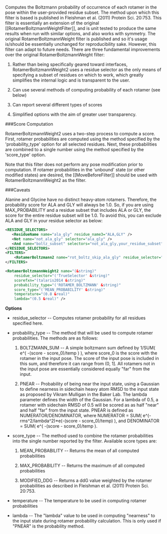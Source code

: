 Computes the Boltzmann probability of occurrence of each rotamer in the pose within the user-provided residue subset. The method upon which this filter is based is published in Fleishman et al. (2011) Protein Sci. 20:753. This filter is essentially an extension of the original [[RotamerBoltzmannWeightFilter]], and is unit tested to produce the same results when run with similar options, and also works with symmetry. The original RotamerBoltzmannWeight filter is published and so it's usage is/should be essentially unchanged for reproducibility sake. However, this filter can adapt to future needs. There are three fundamental improvements over the original RotamerBoltzmannWeight filter:

1. Rather than being specifically geared toward interfaces, RotamerBoltzmannWeight2 uses a residue selector as the only means of specifying a subset of residues on which to work, which greatly simplifies the internal logic and is transparent to the user.

2. Can use several methods of computing probability of each rotamer (see below)

3. Can report several different types of scores

4. Simplified options with the aim of greater user transparency.

###Score Computation

RotamerBoltzmannWeight2 uses a two-step process to compute a score.  First, rotamer probabilities are computed using the method specified by the 'probability_type' option for all selected residues. Next, these probabilities are combined to a single number using the method specified by the 'score_type' option.

Note that this filter does not perform any pose modification prior to computation. If rotamer probabilities in the 'unbound' state (or other modified states) are desired, the [[MoveBeforeFilter]] should be used with RotamerBoltzmannWeight2 as the filter.

###Caveats

Alanine and Glycine have no distinct heavy-atom rotamers. Therefore, the probability score for ALA and GLY will always be 1.0. So, if you are using MAX_PROBABILITY and a residue subset that includes ALA or GLY, the score for the entire residue subset will be 1.0. To avoid this, you can exclude ALA and GLY in your residue selector as below:

```xml
<RESIDUE_SELECTORS>
   <ResidueName name="ala_gly" residue_name3="ALA,GLY" />
   <Not name="not_ala_gly" selector="ala_gly" />
   <And name="boltz_subset" selectors="not_ala_gly,your_residue_subset" />
</RESIDUE_SELECTORS>
<FILTERS>
    <RotamerBoltzmann2 name="rot_boltz_skip_ala_gly" residue_selector="boltz_subset" />
</FILTERS>
```

```xml
<RotamerBoltzmannWeight2 name="(&string)"
    residue_selector="('TrueSelector' &string)"
    scorefxn="(talaris2014 &string)"
    probability_type="('ROTAMER_BOLTZMANN' &string)"
    score_type="('MEAN_PROBABILITY' &string)"
    temperature="(0.8 &real)"
    lambda="(0.5 &real)" />
```

**Options**

* residue\_selector -- Computes rotamer probability for all residues specified here. 

* probability\_type -- The method that will be used to compute rotamer probabilities. The methods are as follows:

     1. BOLTZMANN_SUM -- A simple boltzmann sum defined by 1/SUM( e^( -(score - score_0)/temp ) ), where score_0 is the score with the rotamer in the input pose. The score of the input pose is included in this sum, and therefore it can range from (0, 1].  All rotamers not in the input pose are essentially considered equally "far" from the input.

     2. PNEAR -- Probability of being near the input state, using a Gaussian to define nearness in sidechain heavy atom RMSD to the input state as proposed by Vikram Mulligan in the Baker Lab. The lambda parameter defines the width of the Gaussian.  For a lambda of 0.5, a rotamer with sidechain RMSD of 0.5 will be scored as as half "near" and half "far" from the input state. PNEAR is defined as NUMERATOR/DENOMINATOR, where NUMERATOR = SUM( e^(-rms^2/lambda^2)*e(-(score - score_0)/temp) ), and DENOMINATOR = SUM( e^( -(score - score_0)/temp ).

* score\_type -- The method used to combine the rotamer probabilities into the single number reported by the filter.  Available score types are:

    1. MEAN_PROBABILITY -- Returns the mean of all computed probabilities

    2. MAX_PROBABILITY -- Returns the maximum of all computed probabilities

    3. MODIFIED_DDG -- Returns a ddG value weighted by the rotamer probabilities as described in Fleishman et al. (2011) Protein Sci. 20:753.

* temperature -- The temperature to be used in computing rotamer probabilities

* lambda -- The "lambda" value to be used in computing "nearness" to the input state during rotamer probability calculation. This is only used if "PNEAR" is the probability method.
